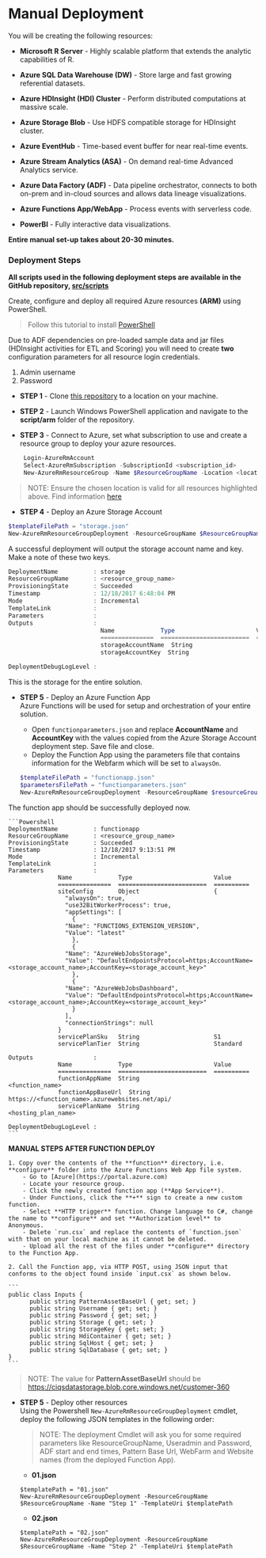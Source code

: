 # Manual Deployment
You will be creating the following resources:

- **Microsoft R Server** - Highly scalable platform that extends the analytic capabilities of R.

- **Azure SQL Data Warehouse (DW)** - Store large and fast growing referential datasets.

- **Azure HDInsight (HDI) Cluster** - Perform distributed computations at massive scale.

- **Azure Storage Blob** - Use HDFS compatible storage for HDInsight cluster.

- **Azure EventHub** - Time-based event buffer for near real-time events.

- **Azure Stream Analytics (ASA)** - On demand real-time Advanced Analytics service.

- **Azure Data Factory (ADF)** - Data pipeline orchestrator, connects to both on-prem and in-cloud sources and allows data lineage visualizations.

- **Azure Functions App/WebApp** - Process events with serverless code.

- **PowerBI** - Fully interactive data visualizations.

**Entire manual set-up takes about 20-30 minutes.**

### Deployment Steps
**All scripts used in the following deployment steps are available in the GitHub repository, [src/scripts][LINK_SCRIPTS]** 

Create, configure and deploy all required Azure resources **(ARM)** using PowerShell.

> Follow this tutorial to install [PowerShell][LINK_PS]

Due to ADF dependencies on pre-loaded sample data and jar files (HDInsight activities for ETL and Scoring) you will need to create **two** configuration parameters for all resource login credentials.

1. Admin username
1. Password 
 

- **STEP 1** - Clone [this repository][LINK_GH] to a location on your machine. 

- **STEP 2** - Launch Windows PowerShell application and navigate to the **script/arm** folder of the repository.
 
- **STEP 3** - Connect to Azure, set what subscription to use and create a resource group to deploy your azure resources.   
	
   ```Powershell
    Login-AzureRmAccount
    Select-AzureRmSubscription -SubscriptionId <subscription_id>
    New-AzureRmResourceGroup -Name $ResourceGroupName -Location <location_of_your_choice>  
    ```  
    
> NOTE: Ensure the chosen location is valid for all resources highlighted above. Find information [here](https://azure.microsoft.com/en-us/status/)  
	
- **STEP 4** - Deploy an Azure Storage Account   

```Powershell
$templateFilePath = "storage.json"
New-AzureRmResourceGroupDeployment -ResourceGroupName $ResourceGroupName -TemplateFile $templateFilePath -Verbose
```  

A successful deployment will output the storage account name and key. Make a note of these two keys.  
```Powershell
DeploymentName          : storage
ResourceGroupName       : <resource_group_name>
ProvisioningState       : Succeeded
Timestamp               : 12/18/2017 6:48:04 PM
Mode                    : Incremental
TemplateLink            :
Parameters              :
Outputs                 :
                          Name             Type                       Value
                          ===============  =========================  ==========
                          storageAccountName  String                   <storage_name>
                          storageAccountKey  String                    <storage_key>

DeploymentDebugLogLevel :
```  

This is the storage for the entire solution.   

- **STEP 5** - Deploy an Azure Function App  
Azure Functions will be used for setup and orchestration of your entire solution. 
	- Open `functionparameters.json` and replace **AccountName** and **AccountKey** with the values copied from the Azure Storage Account deployment step. Save file and close.  
	- Deploy the Function App using the parameters file that contains information for the Webfarm which will be set to `alwaysOn`.   
	
	```Powershell
	$templateFilePath = "functionapp.json"
	$parametersFilePath = "functionparameters.json"
	New-AzureRmResourceGroupDeployment -ResourceGroupName $resourceGroupName -TemplateFile $templateFilePath -TemplateParameterFile $parametersFilePath -Verbose
	```  
The function app should be successfully deployed now. 

	```Powershell
	DeploymentName          : functionapp
	ResourceGroupName       : <resource_group_name>
	ProvisioningState       : Succeeded
	Timestamp               : 12/18/2017 9:13:51 PM
	Mode                    : Incremental
	TemplateLink            :
	Parameters              :
				  Name             Type                       Value
				  ===============  =========================  ==========
				  siteConfig       Object                     {
				    "alwaysOn": true,
				    "use32BitWorkerProcess": true,
				    "appSettings": [
				      {
					"Name": "FUNCTIONS_EXTENSION_VERSION",
					"Value": "latest"
				      },
				      {
					"Name": "AzureWebJobsStorage",
					"Value": "DefaultEndpointsProtocol=https;AccountName=<storage_account_name>;AccountKey=<storage_account_key>"
				      },
				      {
					"Name": "AzureWebJobsDashboard",
					"Value": "DefaultEndpointsProtocol=https;AccountName=<storage_account_name>;AccountKey=<storage_account_key>"
				      }
				    ],
				    "connectionStrings": null
				  }
				  servicePlanSku   String                     S1
				  servicePlanTier  String                     Standard

	Outputs                 :
				  Name             Type                       Value
				  ===============  =========================  ==========
				  functionAppName  String                     <function_name>
				  functionAppBaseUrl  String                  https://<function_name>.azurewebsites.net/api/
				  servicePlanName  String                     <hosting_plan_name>

	DeploymentDebugLogLevel :
	```  
	
   **MANUAL STEPS AFTER FUNCTION DEPLOY**  

    1. Copy over the contents of the **function** directory, i.e. **configure** folder into the Azure Functions Web App file system.
        - Go to [Azure](https://portal.azure.com)
        - Locate your resource group.
        - Click the newly created function app (**App Service**).
        - Under Functions, click the **+** sign to create a new custom function.
        - Select **HTTP trigger** function. Change language to C#, change the name to **configure** and set **Authorization level** to Anonymous. 
        - Delete `run.csx` and replace the contents of `function.json` with that on your local machine as it cannot be deleted. 
        - Upload all the rest of the files under **configure** directory to the Function App.  

    2. Call the Function app, via HTTP POST, using JSON input that conforms to the object found inside `input.csx` as shown below.  

	```
	public class Inputs {  
	      public string PatternAssetBaseUrl { get; set; }
	      public string Username { get; set; }
	      public string Password { get; set; }
	      public string Storage { get; set; }
	      public string StorageKey { get; set; }
	      public string HdiContainer { get; set; }
	      public string SqlHost { get; set; }
	      public string SqlDatabase { get; set; }
	}
	```  

   > NOTE: The value for **PatternAssetBaseUrl** should be https://ciqsdatastorage.blob.core.windows.net/customer-360  

- **STEP 5** - Deploy other resources  
Using the Powershell `New-AzureRmResourceGroupDeployment` cmdlet, deploy the following JSON templates in the following order:  
	> NOTE: The deployment Cmdlet will ask you for some required parameters like ResourceGroupName, Useradmin and Password, ADF start and end times, Pattern Base Url, WebFarm and Website names (from the deployed Function App).   

   - **01.json**      
    ```
    $templatePath = "01.json"
    New-AzureRmResourceGroupDeployment -ResourceGroupName $ResourceGroupName -Name "Step 1" -TemplateUri $templatePath 
    ```  
    
    - **02.json**  
    ```
    $templatePath = "02.json"
    New-AzureRmResourceGroupDeployment -ResourceGroupName $ResourceGroupName -Name "Step 2" -TemplateUri $templatePath 
    ```
    
 <!-- Links -->
[LINK_PS]: https://docs.microsoft.com/en-us/powershell/azure/install-azurerm-ps?view=azurermps-3.8.0
[LINK_SCRIPTS]: https://github.com/Azure/cortana-intelligence-customer360/tree/master/Technical%20Deployment%20Guide/src/scripts
[LINK_GH]: https://github.com/Azure/cortana-intelligence-customer360 
 

